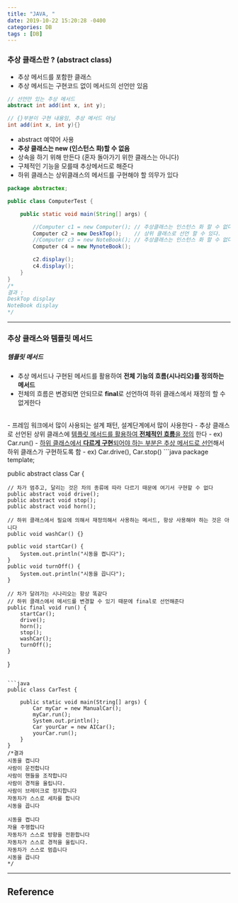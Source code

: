 ```yaml
---
title: "JAVA, "
date: 2019-10-22 15:20:28 -0400
categories: DB
tags : [DB]
---
```


### 추상 클래스란 ? (abstract class)
- 추상 메서드를 포함한 클래스
- 추상 메서드는 구현코드 없이 메서드의 선언만 있음
```java
// 선언만 있는 추상 메서드
abstract int add(int x, int y);

// {}부분이 구현 내용임, 추상 메서드 아님
int add(int x, int y){}
```
- abstract 예약어 사용
- <b>추상 클래스는 new (인스턴스 화)할 수 없음</b>
- 상속을 하기 위해 만든다 (혼자 돌아가기 위한 클래스는 아니다)
- 구체적인 기능을 모를때 추상메서드로 해준다
- 하위 클래스는 상위클래스의 메서드를 구현해야 할 의무가 있다

```java
package abstractex;

public class ComputerTest {

	public static void main(String[] args) {

		//Computer c1 = new Computer();	// 추상클래스는 인스턴스 화 할 수 없다.
		Computer c2 = new DeskTop();	// 상위 클래스로 선언 할 수 있다.
		//Computer c3 = new NoteBook();	// 추상클래스는 인스턴스 화 할 수 없다.
		Computer c4 = new MynoteBook();

		c2.display();
		c4.display();
	}
}
/*
결과 :
DeskTop display
NoteBook display
*/
```
---

### 추상 클래스와 템플릿 메서드
##### 템플릿 메서드
- 추상 메서드나 구현된 메서드를 활용하여 <b>전체 기능의 흐름(시나리오)를 정의하는 메서드</b>
- 전체의 흐름은 변경되면 안되므로 <b>final</b>로 선언하여 하위 클래스에서 재정의 할 수 없게한다
<br>
- 프레임 워크에서 많이 사용되는 설계 패턴, 설계단계에서 많이 사용한다
- 추상 클래스로 선언된 상위 클래스에 <u>템플릿 메서드를 활용하여 <b>전체적인 흐름</b>을 정의</u> 한다
  - ex) Car.run()
- <u>하위 클래스에서 <b>다르게 구현</b>되어야 하는 부분은 추상 메서드로 선언</u>해서 하위 클래스가 구현하도록 함
  - ex) Car.drive(), Car.stop()
```java
package template;

public abstract class Car {

	// 차가 멈추고, 달리는 것은 차의 종류에 따라 다르기 때문에 여기서 구현할 수 없다
	public abstract void drive();
	public abstract void stop();
	public abstract void horn();

	// 하위 클래스에서 필요에 의해서 재정의해서 사용하는 메서드, 항상 사용해야 하는 것은 아니다
	public void washCar() {}

	public void startCar() {
		System.out.println("시동을 켭니다");
	}
	public void turnOff() {
		System.out.println("시동을 끕니다");
	}

	// 차가 달려가는 시나리오는 항상 똑같다
	// 하위 클래스에서 메서드를 변경할 수 있기 때문에 final로 선언해준다
	public final void run() {
		startCar();
		drive();
		horn();
		stop();
		washCar();
		turnOff();
	}
}
```

```java
public class CarTest {

	public static void main(String[] args) {
		Car myCar = new ManualCar();
		myCar.run();
		System.out.println();
		Car yourCar = new AICar();
		yourCar.run();
	}
}
/*결과
시동을 켭니다
사람이 운전합니다
사람이 핸들을 조작합니다
사람이 경적을 울립니다.
사람이 브레이크로 정지합니다
자동차가 스스로 세차를 합니다
시동을 끕니다

시동을 켭니다
자율 주행합니다
자동차가 스스로 방향을 전환합니다
자동차가 스스로 경적을 울립니다.
자동차가 스스로 멈춥니다
시동을 끕니다
*/
```


---
## Reference

